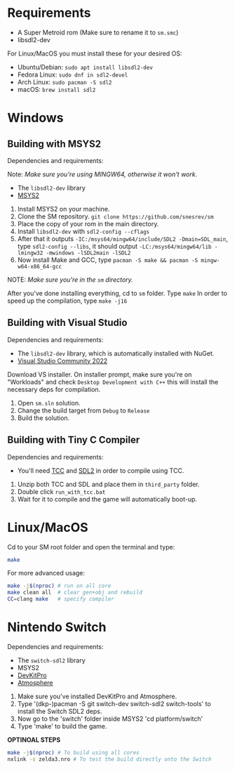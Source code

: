 # Requirements
  * A Super Metroid rom (Make sure to rename it to `sm.smc`)
  * libsdl2-dev
  
 For Linux/MacOS you must install these for your desired OS:
 * Ubuntu/Debian: `sudo apt install libsdl2-dev`
 * Fedora Linux: `sudo dnf in sdl2-devel`
 * Arch Linux: `sudo pacman -S sdl2`
 * macOS: `brew install sdl2`

# Windows

## Building with MSYS2

Dependencies and requirements:

Note: *Make sure you're using MINGW64, otherwise it won't work.*
  * The `libsdl2-dev` library
  * [MSYS2](https://www.msys2.org)

1. Install MSYS2 on your machine.
2. Clone the SM repository. `git clone https://github.com/snesrev/sm`
3. Place the copy of your rom in the main directory.
4. Install `libsdl2-dev` with `sdl2-config --cflags`
5. After that it outputs `-IC:/msys64/mingw64/include/SDL2 -Dmain=SDL_main`, type `sdl2-config --libs`, it should output `-LC:/msys64/mingw64/lib -lmingw32 -mwindows -lSDL2main -lSDL2`
6. Now install Make and GCC, type `pacman -S make && pacman -S mingw-w64-x86_64-gcc`

NOTE: *Make sure you're in the `sm` directory.*

After you've done installing everything, cd to `sm` folder. Type `make`
In order to speed up the compilation, type `make -j16`

## Building with Visual Studio

Dependencies and requirements:
 * The `libsdl2-dev` library, which is automatically installed with NuGet.
 * [Visual Studio Community 2022](https://visualstudio.microsoft.com)

Download VS installer. On installer prompt, make sure you're on "Workloads" and check `Desktop Development with C++` this will install the necessary deps for compilation.

1. Open `sm.sln` solution.
2. Change the build target from `Debug` to `Release`
3. Build the solution.

## Building with Tiny C Compiler

 Dependencies and requirements:
 * You'll need [TCC](https://github.com/FitzRoyX/tinycc/releases/download/tcc_20221020/tcc_20221020.zip) and [SDL2](https://github.com/libsdl-org/SDL/releases/download/release-2.24.1/SDL2-devel-2.24.1-VC.zip) in order to compile using TCC.

1. Unzip both TCC and SDL and place them in `third_party` folder.
2. Double click `run_with_tcc.bat`
3. Wait for it to compile and the game will automatically boot-up.

# Linux/MacOS

Cd to your SM root folder and open the terminal and type:
```sh
make
```

For more advanced usage:
```sh
make -j$(nproc) # run on all core
make clean all  # clear gen+obj and rebuild
CC=clang make   # specify compiler
```

# Nintendo Switch

Dependencies and requirements:

  * The `switch-sdl2` library
  * MSYS2
  * [DevKitPro](https://devkitpro.org/wiki/Getting_Started)
  * [Atmosphere](https://github.com/Atmosphere-NX/Atmosphere)

1. Make sure you've installed DevKitPro and Atmosphere.
2. Type '(dkp-)pacman -S git switch-dev switch-sdl2 switch-tools' to install the Switch SDL2 deps.
3. Now go to the 'switch' folder inside MSYS2 'cd platform/switch' 
4. Type 'make' to build the game.

**OPTINOAL STEPS**

```sh
make -j$(nproc) # To build using all cores
nxlink -s zelda3.nro # To test the build directly onto the Switch
```
